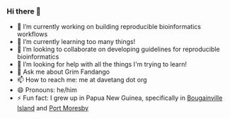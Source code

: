 ### Hi there 👋

- 🔭 I’m currently working on building reproducible bioinformatics workflows
- 🌱 I’m currently learning too many things!
- 👯 I’m looking to collaborate on developing guidelines for reproducible bioinformatics
- 🤔 I’m looking for help with all the things I'm trying to learn!
- 💬 Ask me about Grim Fandango
- 📫 How to reach me: me at davetang dot org
- 😄 Pronouns: he/him
- ⚡ Fun fact: I grew up in Papua New Guinea, specifically in [Bougainville Island](https://en.wikipedia.org/wiki/Bougainville_Island) and [Port Moresby](https://en.wikipedia.org/wiki/Port_Moresby)
